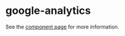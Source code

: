 google-analytics
================

See the [component page](http://googlewebcomponents.github.io/google-analytics) for more information.
